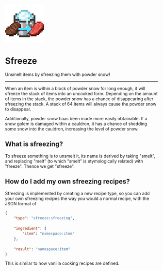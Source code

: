 <img src="src/main/resources/assets/sfreeze/icon.png">

# Sfreeze

Unsmelt items by sfreezing them with powder snow!

***

When an item is within a block of powder snow for long enough, it will sfreeze the stack of items into an uncooked form. Depending on the amount of items in the stack, the powder snow has a chance of disappearing after sfreezing the stack. A stack of 64 items will always cause the powder snow to disappear.

Additionally, powder snow haas been made more easily obtainable. If a snow golem is damaged within a cauldron, it has a chance of shedding some snow into the cauldron, increasing the level of powder snow.

## What is sfreezing?

To sfreeze something is to unsmelt it, its name is derived by taking "smelt", and replacing "melt" (to which "smelt" is etymologically related) with "freeze". Thence we get "sfreeze".

## How do I add my own sfreezing recipes?

Sfreezing is implemented by creating a new recipe type, so you can add your own sfreezing recipes the way you would a normal recipe, with the JSON format of

```json
{
    "type": "sfreeze:sfreezing",

    "ingredient": {
        "item": "namespace:item"
    },

    "result": "namespace:item"
}
```

This is similar to how vanilla cooking recipes are defined.